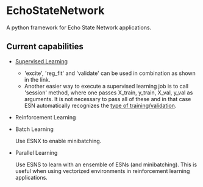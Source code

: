 # EchoStateNetwork
A python framework for Echo State Network applications.

## Current capabilities

- [Supervised Learning](https://quantumyilmaz.github.io/MTFS21/Examples/RC_SP/LOB/RC_SP_LOB.html)
  * 'excite', 'reg_fit' and 'validate' can be used in combination as shown in the link.
  * Another easier way to execute a supervised learning job is to call 'session' method, where one passes X_train, y_train, X_val, y_val as arguments.
  It is not necessary to pass all of these and in that case ESN automatically recognizes the [type of training/validation](https://quantumyilmaz.github.io/MTFS21/Examples/RC_SP/summary/RC_SP_summary.html).
  
- Reinforcement Learning

- Batch Learning

  Use ESNX to enable minibatching.

- Parallel Learning

  Use ESNS to learn with an ensemble of ESNs (and minibatching). This is useful when using vectorized environments in reinforcement learning applications.
